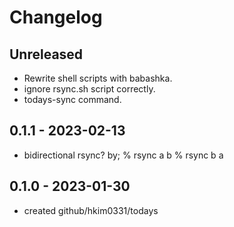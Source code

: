 # Changelog

## Unreleased
- Rewrite shell scripts with babashka.
- ignore rsync.sh script correctly.
- todays-sync command.

## 0.1.1 - 2023-02-13
- bidirectional rsync? by;
  % rsync a b
  % rsync b a

## 0.1.0 - 2023-01-30
- created github/hkim0331/todays
